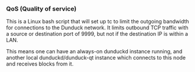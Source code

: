 ### QoS (Quality of service) ###

This is a Linux bash script that will set up tc to limit the outgoing bandwidth for connections to the Dunduck network. It limits outbound TCP traffic with a source or destination port of 9999, but not if the destination IP is within a LAN.

This means one can have an always-on dunduckd instance running, and another local dunduckd/dunduck-qt instance which connects to this node and receives blocks from it.
